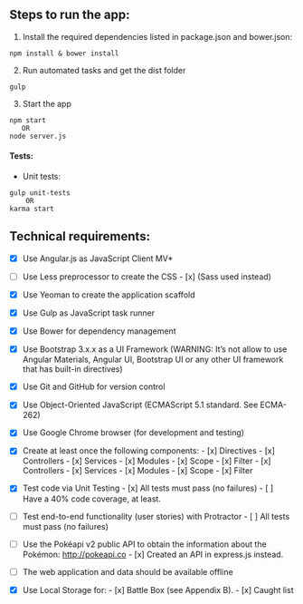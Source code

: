 ## Steps to run the app:

1. Install the required dependencies listed in package.json and bower.json:

```
npm install & bower install
```

2. Run automated tasks and get the dist folder

```
gulp
```

3. Start the app

```
npm start
   OR
node server.js
```

#### Tests:

- Unit tests:

```
gulp unit-tests
    OR
karma start
```


## Technical requirements:

- [x] Use Angular.js as JavaScript Client MV*
- [ ] Use Less  preprocessor to create the CSS 
      - [x] (Sass used instead)
- [x] Use Yeoman to create the application scaffold
- [x] Use Gulp as JavaScript task runner
- [x] Use Bower for dependency management
- [x] Use Bootstrap 3.x.x as a UI Framework (WARNING: It’s not allow to use Angular Materials, Angular UI, Bootstrap UI or any other UI framework that has built-in directives)
- [x] Use Git and GitHub for version control
- [x] Use Object-Oriented JavaScript (ECMAScript 5.1 standard. See ECMA-262)
- [x] Use Google Chrome browser (for development and testing)
- [x] Create at least once the following components:
      - [x] Directives
      - [x] Controllers
      - [x] Services
      - [x] Modules
      - [x] Scope
      - [x] Filter
      - [x] Controllers
      - [x] Services
      - [x] Modules
      - [x] Scope
      - [x] Filter
- [x] Test code via Unit Testing
      - [x] All tests must pass (no failures)
      - [ ] Have a 40% code coverage, at least.
- [ ] Test end-to-end functionality (user stories) with Protractor
      - [ ] All tests must pass (no failures)
- [ ] Use the Pokéapi v2 public API to obtain the information about the Pokémon: http://pokeapi.co
      - [x] Created an API in express.js instead.
- [ ] The web application and data should be available offline
- [x] Use Local Storage for:
      - [x] Battle Box (see Appendix B).
      - [x] Caught list

